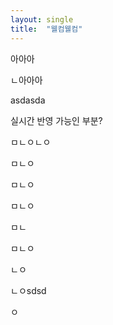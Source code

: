 ```yaml
---
layout: single
title:  "웰컴웰컴"
---
```


아아아

ㄴ아아아

asdasda



실시간 반영 가능인 부분?

ㅁㄴㅇㄴㅇ

ㅁㄴㅇ

ㅁㄴㅇ

ㅁㄴㅇ

ㅁㄴ

ㅁㄴㅇ

ㄴㅇ

ㄴㅇsdsd

ㅇ

